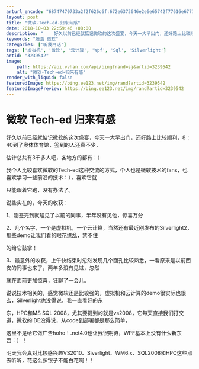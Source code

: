 ```yaml
---
arturl_encode: "68747470733a2f2f626c6f:672e6373646e2e6e65742f77616e6777656978696e67323030:302f61727469636c652f64657461696c732f33323339353432"
layout: post
title: "微软-Tech-ed-归来有感"
date: 2018-10-03 22:59:46 +08:00
description: "    好久以前已经就惦记微软的这次盛宴，今天一大早出门，还好路上比较顺利，8：40到了奥体体育馆，"
keywords: "殷浩 微软"
categories: ['听我白话']
tags: ['虚拟机', '微软', '云计算', 'Wpf', 'Sql', 'Silverlight']
artid: "3239542"
image:
    path: https://api.vvhan.com/api/bing?rand=sj&artid=3239542
    alt: "微软-Tech-ed-归来有感"
render_with_liquid: false
featuredImage: https://bing.ee123.net/img/rand?artid=3239542
featuredImagePreview: https://bing.ee123.net/img/rand?artid=3239542
---
```


# 微软 Tech-ed 归来有感

好久以前已经就惦记微软的这次盛宴，今天一大早出门，还好路上比较顺利，8：40到了奥体体育馆，签到的人还真不少，
  
估计总共有3千多人吧，各地方的都有：）
  
我个人比较喜欢微软的Tech-ed这种交流的方式，个人也是微软技术的fans，也喜欢学习一些前沿的技术：），喜欢它就
  
只能跟着它跑，没有办法了。
  
说些实在的，今天的收获：
  
1、刚签完到就碰见了以前的同事，半年没有见他，惊喜万分
  
2、几个名字，一个是虚拟机，一个云计算，当然还有最近刚发布的Silverlight2，那些demo让我们看的眼花缭乱，禁不住
  
的给它鼓掌！
  
3、最意外的收获，上午快结束时忽然发现几个面孔比较熟悉，一看原来是以前西安的同事也来了，两年多没有见过，忽然
  
就在面前更加惊喜，狂聊了一会儿。
  
  
说说技术相关的，感觉微软还是比较强的，虚拟机和云计算的demo很实际也很玄，Silverlight也没得说，我一直看好的东
  
东，HPC和MS SQL 2008，尤其要提到的就是vs2008，它每天直接我们打交道，微软的IDE没得说，从code到部署都是那么简单，
  
这里不是给它做广告hoho！.net4.0也让我很期待，WPF基本上没有什么新东西：）！
  
  
明天我会真对比较感兴趣VS2010、Siverlight、WM6.x、SQL2008和HPC这些点去听听，花这么多银子不能白花啊！！